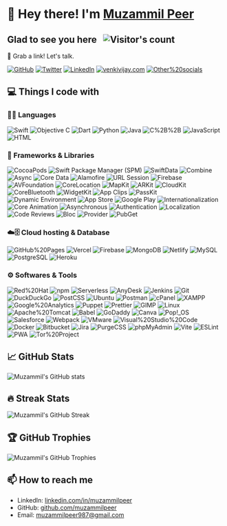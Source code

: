 # 👋 Hey there! I'm [Muzammil Peer](https://muzammilpeer.uk)

## Glad to see you here &nbsp; ![Visitor's count](https://visitor-badge.glitch.me/badge?page_id=muzammilpeer&style=flat-square&color=0088cc)

🔗 Grab a link! Let's talk.

[![GitHub](https://img.shields.io/badge/-GitHub-181717?&style=for-the-badge&logo=github&logoColor=white)](https://github.com/muzammilpeer)
[![Twitter](https://img.shields.io/badge/-Twitter-1DA1F2?&style=for-the-badge&logo=twitter&logoColor=white)](https://twitter.com/muzammilpeer)
[![LinkedIn](https://img.shields.io/badge/-LinkedIn-0A66C2?&style=for-the-badge&logo=linkedin&logoColor=white)](https://linkedin.com/in/muzammilpeer)
[![venkivijay.com](https://img.shields.io/badge/-venkivijay.com-4285F4?&style=for-the-badge&logo=googlechrome&logoColor=white)](https://muzammilpeer.uk)
[![Other%20socials](https://img.shields.io/badge/-Other%20socials-4285F4?&style=for-the-badge&logo=googlechrome&logoColor=white)](https://links.muzammilpeer.uk)

## 💻 Things I code with

### 👨‍💻 Languages

![Swift](https://img.shields.io/badge/-Swift-F7DF1E?style=flat-plastic&logo=swift&logoColor=white)
![Objective C](https://img.shields.io/badge/-ObjectiveC-F7DF1E?style=flat-plastic&logo=ObjectiveC&logoColor=white)
![Dart](https://img.shields.io/badge/-Dart-F7DF1E?style=flat-plastic&logo=dart&logoColor=white)
![Python](https://img.shields.io/badge/-Python-F7DF1E?style=flat-plastic&logo=python&logoColor=white)
![Java](https://img.shields.io/badge/-Java-007396?style=flat-plastic&logo=java&logoColor=white)
![C%2B%2B](https://img.shields.io/badge/-C%2B%2B-00599C?style=flat-plastic&logo=cplusplus&logoColor=white)
![JavaScript](https://img.shields.io/badge/-JavaScript-F7DF1E?style=flat-plastic&logo=javascript&logoColor=white)
![HTML](https://img.shields.io/badge/-Html-A8B9CC?style=flat-plastic&logo=html&logoColor=white)

### 🧰 Frameworks & Libraries

![CocoaPods](https://img.shields.io/badge/-CocoaPods-000000?style=flat-plastic&logo=cocoapods&logoColor=white)
![Swift Package Manager (SPM)](https://img.shields.io/badge/-Swift%20Package%20Manager%20(SPM)-F05138?style=flat-plastic&logo=swift&logoColor=white)
![SwiftData](https://img.shields.io/badge/-SwiftData-000000?style=flat-plastic&logo=swift&logoColor=white)
![Combine](https://img.shields.io/badge/-Combine-000000?style=flat-plastic&logo=combine&logoColor=white)
![Async](https://img.shields.io/badge/-Async-000000?style=flat-plastic&logo=async&logoColor=white)
![Core Data](https://img.shields.io/badge/-Core%20Data-000000?style=flat-plastic&logo=coredata&logoColor=white)
![Alamofire](https://img.shields.io/badge/-Alamofire-000000?style=flat-plastic&logo=alamofire&logoColor=white)
![URL Session](https://img.shields.io/badge/-URL%20Session-000000?style=flat-plastic&logo=urlsessions&logoColor=white)
![Firebase](https://img.shields.io/badge/-Firebase-FFCA28?style=flat-plastic&logo=firebase&logoColor=white)
![AVFoundation](https://img.shields.io/badge/-AVFoundation-000000?style=flat-plastic&logo=avfoundation&logoColor=white)
![CoreLocation](https://img.shields.io/badge/-CoreLocation-000000?style=flat-plastic&logo=corelocation&logoColor=white)
![MapKit](https://img.shields.io/badge/-MapKit-000000?style=flat-plastic&logo=mapkit&logoColor=white)
![ARKit](https://img.shields.io/badge/-ARKit-000000?style=flat-plastic&logo=arkit&logoColor=white)
![CloudKit](https://img.shields.io/badge/-CloudKit-000000?style=flat-plastic&logo=cloudkit&logoColor=white)
![CoreBluetooth](https://img.shields.io/badge/-CoreBluetooth-000000?style=flat-plastic&logo=corebluetooth&logoColor=white)
![WidgetKit](https://img.shields.io/badge/-WidgetKit-000000?style=flat-plastic&logo=widgetkit&logoColor=white)
![App Clips](https://img.shields.io/badge/-App%20Clips-000000?style=flat-plastic&logo=appclips&logoColor=white)
![PassKit](https://img.shields.io/badge/-PassKit-000000?style=flat-plastic&logo=passkit&logoColor=white)
![Dynamic Environment](https://img.shields.io/badge/-Dynamic%20Environment-000000?style=flat-plastic&logo=dynamicenvironment&logoColor=white)
![App Store](https://img.shields.io/badge/-App%20Store-000000?style=flat-plastic&logo=appstore&logoColor=white)
![Google Play](https://img.shields.io/badge/-Google%20Play-000000?style=flat-plastic&logo=googleplay&logoColor=white)
![Internationalization](https://img.shields.io/badge/-Internationalization-000000?style=flat-plastic&logo=internationalization&logoColor=white)
![Core Animation](https://img.shields.io/badge/-Core%20Animation-000000?style=flat-plastic&logo=coreanimation&logoColor=white)
![Asynchronous](https://img.shields.io/badge/-Asynchronous-000000?style=flat-plastic&logo=asynchronous&logoColor=white)
![Authentication](https://img.shields.io/badge/-Authentication-000000?style=flat-plastic&logo=authentication&logoColor=white)
![Localization](https://img.shields.io/badge/-Localization-000000?style=flat-plastic&logo=localization&logoColor=white)
![Code Reviews](https://img.shields.io/badge/-Code%20Reviews-000000?style=flat-plastic&logo=codereviews&logoColor=white)
![Bloc](https://img.shields.io/badge/-Bloc-000000?style=flat-plastic&logo=bloc&logoColor=white)
![Provider](https://img.shields.io/badge/-Provider-000000?style=flat-plastic&logo=provider&logoColor=white)
![PubGet](https://img.shields.io/badge/-PubGet-000000?style=flat-plastic&logo=pubget&logoColor=white)

### ☁️🗄️ Cloud hosting & Database

![GitHub%20Pages](https://img.shields.io/badge/-GitHub%20Pages-222222?style=flat-plastic&logo=githubpages&logoColor=white)
![Vercel](https://img.shields.io/badge/-Vercel-000000?style=flat-plastic&logo=vercel&logoColor=white)
![Firebase](https://img.shields.io/badge/-Firebase-FFCA28?style=flat-plastic&logo=firebase&logoColor=white)
![MongoDB](https://img.shields.io/badge/-MongoDB-47A248?style=flat-plastic&logo=mongodb&logoColor=white)
![Netlify](https://img.shields.io/badge/-Netlify-00C7B7?style=flat-plastic&logo=netlify&logoColor=white)
![MySQL](https://img.shields.io/badge/-MySQL-4479A1?style=flat-plastic&logo=mysql&logoColor=white)
![PostgreSQL](https://img.shields.io/badge/-PostgreSQL-4169E1?style=flat-plastic&logo=postgresql&logoColor=white)
![Heroku](https://img.shields.io/badge/-Heroku-430098?style=flat-plastic&logo=heroku&logoColor=white)

### ⚙️ Softwares & Tools

![Red%20Hat](https://img.shields.io/badge/-Red%20Hat-EE0000?style=flat-plastic&logo=redhat&logoColor=white)
![npm](https://img.shields.io/badge/-npm-CB3837?style=flat-plastic&logo=npm&logoColor=white)
![Serverless](https://img.shields.io/badge/-Serverless-FD5750?style=flat-plastic&logo=serverless&logoColor=white)
![AnyDesk](https://img.shields.io/badge/-AnyDesk-EF443B?style=flat-plastic&logo=anydesk&logoColor=white)
![Jenkins](https://img.shields.io/badge/-Jenkins-D24939?style=flat-plastic&logo=jenkins&logoColor=white)
![Git](https://img.shields.io/badge/-Git-F05032?style=flat-plastic&logo=git&logoColor=white)
![DuckDuckGo](https://img.shields.io/badge/-DuckDuckGo-DE5833?style=flat-plastic&logo=duckduckgo&logoColor=white)
![PostCSS](https://img.shields.io/badge/-PostCSS-DD3A0A?style=flat-plastic&logo=postcss&logoColor=white)
![Ubuntu](https://img.shields.io/badge/-Ubuntu-E95420?style=flat-plastic&logo=ubuntu&logoColor=white)
![Postman](https://img.shields.io/badge/-Postman-FF6C37?style=flat-plastic&logo=postman&logoColor=white)
![cPanel](https://img.shields.io/badge/-cPanel-FF6C2C?style=flat-plastic&logo=cpanel&logoColor=white)
![XAMPP](https://img.shields.io/badge/-XAMPP-FB7A24?style=flat-plastic&logo=xampp&logoColor=white)
![Google%20Analytics](https://img.shields.io/badge/-Google%20Analytics-E37400?style=flat-plastic&logo=googleanalytics&logoColor=white)
![Puppet](https://img.shields.io/badge/-Puppet-FFAE1A?style=flat-plastic&logo=puppet&logoColor=white)
![Prettier](https://img.shields.io/badge/-Prettier-F7B93E?style=flat-plastic&logo=prettier&logoColor=white)
![GIMP](https://img.shields.io/badge/-GIMP-5C5543?style=flat-plastic&logo=gimp&logoColor=white)
![Linux](https://img.shields.io/badge/-Linux-FCC624?style=flat-plastic&logo=linux&logoColor=white)
![Apache%20Tomcat](https://img.shields.io/badge/-Apache%20Tomcat-F8DC75?style=flat-plastic&logo=apachetomcat&logoColor=white)
![Babel](https://img.shields.io/badge/-Babel-F9DC3E?style=flat-plastic&logo=babel&logoColor=white)
![GoDaddy](https://img.shields.io/badge/-GoDaddy-1BDBDB?style=flat-plastic&logo=godaddy&logoColor=white)
![Canva](https://img.shields.io/badge/-Canva-00C4CC?style=flat-plastic&logo=canva&logoColor=white)
![Pop!_OS](https://img.shields.io/badge/-Pop!_OS-48B9C7?style=flat-plastic&logo=popos&logoColor=white)
![Salesforce](https://img.shields.io/badge/-Salesforce-00A1E0?style=flat-plastic&logo=salesforce&logoColor=white)
![Webpack](https://img.shields.io/badge/-Webpack-8DD6F9?style=flat-plastic&logo=webpack&logoColor=white)
![VMware](https://img.shields.io/badge/-VMware-607078?style=flat-plastic&logo=vmware&logoColor=white)
![Visual%20Studio%20Code](https://img.shields.io/badge/-Visual%20Studio%20Code-007ACC?style=flat-plastic&logo=visualstudiocode&logoColor=white)
![Docker](https://img.shields.io/badge/-Docker-2496ED?style=flat-plastic&logo=docker&logoColor=white)
![Bitbucket](https://img.shields.io/badge/-Bitbucket-0052CC?style=flat-plastic&logo=bitbucket&logoColor=white)
![Jira](https://img.shields.io/badge/-Jira-0052CC?style=flat-plastic&logo=jira&logoColor=white)
![PurgeCSS](https://img.shields.io/badge/-PurgeCSS-14161A?style=flat-plastic&logo=purgecss&logoColor=white)
![phpMyAdmin](https://img.shields.io/badge/-phpMyAdmin-6C78AF?style=flat-plastic&logo=phpmyadmin&logoColor=white)
![Vite](https://img.shields.io/badge/-Vite-646CFF?style=flat-plastic&logo=vite&logoColor=white)
![ESLint](https://img.shields.io/badge/-ESLint-4B32C3?style=flat-plastic&logo=eslint&logoColor=white)
![PWA](https://img.shields.io/badge/-PWA-5A0FC8?style=flat-plastic&logo=pwa&logoColor=white)
![Tor%20Project](https://img.shields.io/badge/-Tor%20Project-7E4798?style=flat-plastic&logo=torproject&logoColor=white)


## 📈 GitHub Stats

![Muzammil's GitHub stats](https://github-readme-stats.vercel.app/api?username=muzammilpeer&show_icons=true&theme=radical)

## 🔥 Streak Stats

![Muzammil's GitHub Streak](https://github-readme-streak-stats.herokuapp.com/?user=muzammilpeer&theme=radical)

## 🏆 GitHub Trophies

![Muzammil's GitHub Trophies](https://github-profile-trophy.vercel.app/?username=muzammilpeer&theme=radical)

## 📫 How to reach me

- LinkedIn: [linkedin.com/in/muzammilpeer](https://www.linkedin.com/in/muzammilpeer)
- GitHub: [github.com/muzammilpeer](https://github.com/muzammilpeer)
- Email: [muzammilpeer987@gmail.com](mailto:muzammilpeer987@gmail.com)
